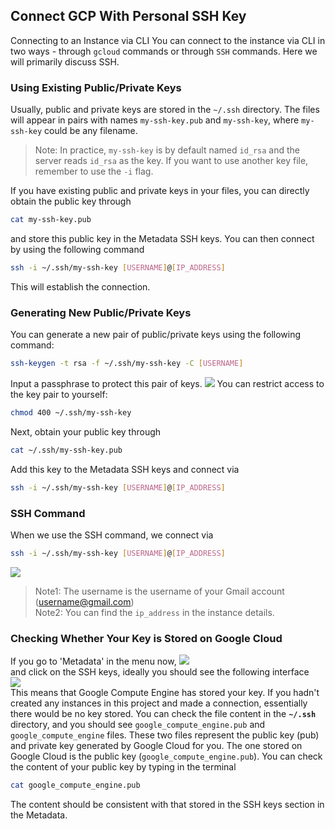 ## Connect GCP With Personal SSH Key
Connecting to an Instance via CLI
You can connect to the instance via CLI in two ways - through `gcloud` commands or through `SSH` commands. Here we will primarily discuss SSH.

### Using Existing Public/Private Keys
Usually, public and private keys are stored in the `~/.ssh` directory. The files will appear in pairs with names `my-ssh-key.pub` and `my-ssh-key`, where `my-ssh-key` could be any filename.
>
>Note: In practice, `my-ssh-key` is by default named `id_rsa` and the server reads `id_rsa` as the key. If you want to use another key file, remember to use the `-i` flag.
>
If you have existing public and private keys in your files, you can directly obtain the public key through 
```bash
cat my-ssh-key.pub
```
and store this public key in the Metadata SSH keys. You can then connect by using the following command
```bash
ssh -i ~/.ssh/my-ssh-key [USERNAME]@[IP_ADDRESS]
```
This will establish the connection. 

### Generating New Public/Private Keys
You can generate a new pair of public/private keys using the following command:
```bash
ssh-keygen -t rsa -f ~/.ssh/my-ssh-key -C [USERNAME]
```
Input a passphrase to protect this pair of keys. 
![](https://i.imgur.com/UiAiP1X.png)
You can restrict access to the key pair to yourself:
```bash
chmod 400 ~/.ssh/my-ssh-key
```
Next, obtain your public key through
```bash
cat ~/.ssh/my-ssh-key.pub
```
Add this key to the Metadata SSH keys and connect via
```bash
ssh -i ~/.ssh/my-ssh-key [USERNAME]@[IP_ADDRESS]
```

### SSH Command
When we use the SSH command, we connect via
```bash
ssh -i ~/.ssh/my-ssh-key [USERNAME]@[IP_ADDRESS]
```
![](https://i.imgur.com/I9fxz14.png)  
>
>Note1: The username is the username of your Gmail account (username@gmail.com)  
>Note2: You can find the `ip_address` in the instance details.
>

### Checking Whether Your Key is Stored on Google Cloud
If you go to 'Metadata' in the menu now,
![](https://i.imgur.com/j4trv3i.png)  
and click on the SSH keys, ideally you should see the following interface  
![](https://i.imgur.com/RakvuMs.png)  
This means that Google Compute Engine has stored your key. 
If you hadn't created any instances in this project and made a connection, essentially there would be no key stored. 
You can check the file content in the **`~/.ssh`** directory, and you should see `google_compute_engine.pub` and `google_compute_engine` files. 
These two files represent the public key (pub) and private key generated by Google Cloud for you. 
The one stored on Google Cloud is the public key (`google_compute_engine.pub`).
You can check the content of your public key by typing in the terminal
```bash
cat google_compute_engine.pub
```
The content should be consistent with that stored in the SSH keys section in the Metadata.
